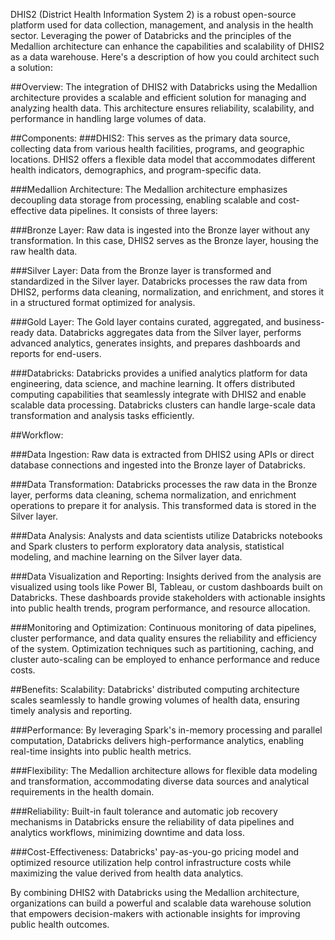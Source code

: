 DHIS2 (District Health Information System 2) is a robust open-source platform used for data collection, management, and analysis in the health sector. Leveraging the power of Databricks and the principles of the Medallion architecture can enhance the capabilities and scalability of DHIS2 as a data warehouse. Here's a description of how you could architect such a solution:

##Overview:
The integration of DHIS2 with Databricks using the Medallion architecture provides a scalable and efficient solution for managing and analyzing health data. This architecture ensures reliability, scalability, and performance in handling large volumes of data.

##Components:
###DHIS2: This serves as the primary data source, collecting data from various health facilities, programs, and geographic locations. DHIS2 offers a flexible data model that accommodates different health indicators, demographics, and program-specific data.

###Medallion Architecture: The Medallion architecture emphasizes decoupling data storage from processing, enabling scalable and cost-effective data pipelines. It consists of three layers:

###Bronze Layer: Raw data is ingested into the Bronze layer without any transformation. In this case, DHIS2 serves as the Bronze layer, housing the raw health data.

###Silver Layer: Data from the Bronze layer is transformed and standardized in the Silver layer. Databricks processes the raw data from DHIS2, performs data cleaning, normalization, and enrichment, and stores it in a structured format optimized for analysis.

###Gold Layer: The Gold layer contains curated, aggregated, and business-ready data. Databricks aggregates data from the Silver layer, performs advanced analytics, generates insights, and prepares dashboards and reports for end-users.

###Databricks: Databricks provides a unified analytics platform for data engineering, data science, and machine learning. It offers distributed computing capabilities that seamlessly integrate with DHIS2 and enable scalable data processing. Databricks clusters can handle large-scale data transformation and analysis tasks efficiently.

##Workflow:

###Data Ingestion: Raw data is extracted from DHIS2 using APIs or direct database connections and ingested into the Bronze layer of Databricks.

###Data Transformation: Databricks processes the raw data in the Bronze layer, performs data cleaning, schema normalization, and enrichment operations to prepare it for analysis. This transformed data is stored in the Silver layer.

###Data Analysis: Analysts and data scientists utilize Databricks notebooks and Spark clusters to perform exploratory data analysis, statistical modeling, and machine learning on the Silver layer data.

###Data Visualization and Reporting: Insights derived from the analysis are visualized using tools like Power BI, Tableau, or custom dashboards built on Databricks. These dashboards provide stakeholders with actionable insights into public health trends, program performance, and resource allocation.

###Monitoring and Optimization: Continuous monitoring of data pipelines, cluster performance, and data quality ensures the reliability and efficiency of the system. Optimization techniques such as partitioning, caching, and cluster auto-scaling can be employed to enhance performance and reduce costs.

##Benefits:
Scalability: Databricks' distributed computing architecture scales seamlessly to handle growing volumes of health data, ensuring timely analysis and reporting.

###Performance: By leveraging Spark's in-memory processing and parallel computation, Databricks delivers high-performance analytics, enabling real-time insights into public health metrics.

###Flexibility: The Medallion architecture allows for flexible data modeling and transformation, accommodating diverse data sources and analytical requirements in the health domain.

###Reliability: Built-in fault tolerance and automatic job recovery mechanisms in Databricks ensure the reliability of data pipelines and analytics workflows, minimizing downtime and data loss.

###Cost-Effectiveness: Databricks' pay-as-you-go pricing model and optimized resource utilization help control infrastructure costs while maximizing the value derived from health data analytics.

By combining DHIS2 with Databricks using the Medallion architecture, organizations can build a powerful and scalable data warehouse solution that empowers decision-makers with actionable insights for improving public health outcomes.
